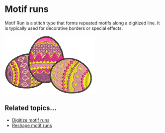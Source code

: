 # Motif runs

Motif Run is a stitch type that forms repeated motifs along a digitized line. It is typically used for decorative borders or special effects.

![MotifRunSample.png](assets/MotifRunSample.png)

## Related topics...

- [Digitize motif runs](Digitize_motif_runs)
- [Reshape motif runs](Reshape_motif_runs)
